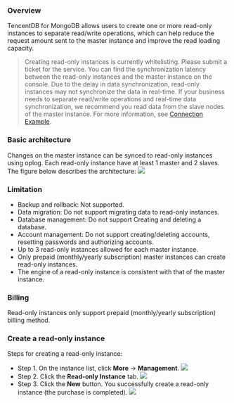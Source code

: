 ### Overview
TencentDB for MongoDB allows users to create one or more read-only instances to separate read/write operations, which can help reduce the request amount sent to the master instance and improve the read loading capacity.
>
>
>Creating read-only instances is currently whitelisting. Please submit a ticket for the service.
>You can find the synchronization latency between the read-only instances and the master instance on the console.
>Due to the delay in data synchronization, read-only instances may not synchronize the data in real-time. If your business needs to separate read/write operations and real-time data synchronization, we recommend you read data from the slave nodes of the master instance. For more information, see [Connection Example](https://intl.cloud.tencent.com/document/product/240/3563).


### Basic architecture
Changes on the master instance can be synced to read-only instances using oplog. Each read-only instance have at least 1 master and 2 slaves. The figure below describes the architecture:
![](https://main.qcloudimg.com/raw/94bb4c31ae3180202242e420db0715e7.png)

### Limitation
 - Backup and rollback: Not supported.
 - Data migration: Do not support migrating data to read-only instances.
 - Database management: Do not support Creating and deleting a database.
 - Account management: Do not support creating/deleting accounts, resetting passwords and authorizing accounts.
 - Up to 3 read-only instances allowed for each master instance.
 - Only prepaid (monthly/yearly subscription) master instances can create read-only instances.
 - The engine of a read-only instance is consistent with that of the master instance.

### Billing  
Read-only instances only support prepaid (monthly/yearly subscription) billing method.
### Create a read-only instance
Steps for creating a read-only instance:
- Step 1. On the instance list, click **More** -> **Management**.
	![](https://main.qcloudimg.com/raw/708eae19f300afe99a69281e9e02a6b6.png)
- Step 2. Click the **Read-only Instance** tab.
	![](https://main.qcloudimg.com/raw/beb2aa1493bbcc1f25ce8a21846f7fbc.png)
- Step 3. Click the **New** button. You successfully create a read-only instance (the purchase is completed). 
	![](https://main.qcloudimg.com/raw/ebf55c6f6de21886f570c820c6baa8e5.png)

